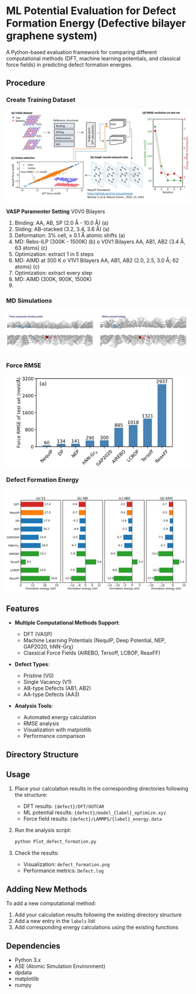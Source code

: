# ML Potential Evaluation for Defect Formation Energy (Defective bilayer graphene system)

A Python-based evaluation framework for comparing different computational methods (DFT, machine learning potentials, and classical force fields) in predicting defect formation energies.
## Procedure
### Create Training Dataset
![Training dataset](/image/Training_Dataset.png)

**VASP Paramenter Setting**
V0V0 Bilayers
1. Binding: AA, AB, SP (2.0 Å - 10.0 Å) (a)
2. Sliding: AB-stacked (3.2, 3.4, 3.6 Å) (a)
3. Deformation: 3% cell, ≤ 0.1 Å atomic shifts (a)
4. MD: Rebo-ILP (300K - 1500K) (b) o V0V1 Bilayers
AA, AB1, AB2 (3.4 Å, 63 atoms) (c)
1. Optimization: extract 1 in 5 steps
2. MD: AIMD at 300 K o V1V1 Bilayers
AA, AB1, AB2 (2.0, 2.5, 3.0 Å; 62 atoms) (c)
1. Optimization: extract every step
2. MD: AIMD (300K, 900K, 1500K)
3. 
### MD Simulations
![MD](/image/MD_Simulation.png)

### Force RMSE
![Force_RMSE](/image/Force_RMSE.png)

### Defect Formation Energy
![E_F](/image/Defect_Formation_Energy.png)
## Features

- **Multiple Computational Methods Support**:
  - DFT (VASP)
  - Machine Learning Potentials (NequIP, Deep Potential, NEP, GAP2020, hNN-Grχ)
  - Classical Force Fields (AIREBO, Tersoff, LCBOP, ReaxFF)

- **Defect Types**:
  - Pristine (V0)
  - Single Vacancy (V1)
  - AB-type Defects (AB1, AB2)
  - AA-type Defects (AA3)

- **Analysis Tools**:
  - Automated energy calculation
  - RMSE analysis
  - Visualization with matplotlib
  - Performance comparison

## Directory Structure

## Usage

1. Place your calculation results in the corresponding directories following the structure:
   - DFT results: `{defect}/DFT/OUTCAR`
   - ML potential results: `{defect}/model_{label}_optimize.xyz`
   - Force field results: `{defect}/LAMMPS/{label}_energy.data`

2. Run the analysis script:
   ```bash
   python Plot_defect_formation.py
   ```

3. Check the results:
   - Visualization: `defect_formation.png`
   - Performance metrics: `Defect.log`

## Adding New Methods

To add a new computational method:

1. Add your calculation results following the existing directory structure
2. Add a new entry in the `labels` list
3. Add corresponding energy calculations using the existing functions

## Dependencies

- Python 3.x
- ASE (Atomic Simulation Environment)
- dpdata
- matplotlib
- numpy
